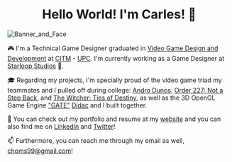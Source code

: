<h1 align="center">
Hello World! I'm Carles! 👋
</h1>

![Banner_and_Face](https://user-images.githubusercontent.com/36209557/138743918-2fccdbb5-8a19-4c9b-877b-9f4a8a93ae25.png)

🎮 I'm a Technical Game Designer graduated in [Video Game Design and Development](https://www.citm.upc.edu/ing/estudis/grau-videojocs-bcn/) at [CITM](https://www.citm.upc.edu/ing/) - [UPC](https://www.upc.edu/en?set_language=en). I'm currently working as a Game Designer at [Starloop Studios](https://starloopstudios.com/) 🚀.

🎓 Regarding my projects, I'm specially proud of the video game triad my teammates and I pulled off during college: [Andro Dunos](https://github.com/ch0m5/Project_1), [Order 227: Not a Step Back](https://github.com/ChillChiliStudio/Order227), and [The Witcher: Ties of Destiny](https://github.com/Broken-Gem-Studio/The-Witcher-Ties-of-Destiny), as well as the 3D OpenGL Game Engine ["GATE"](https://github.com/DocDonkeys/GATE_Engine) [Dídac](https://github.com/DidacRomero) and I built together.

💼 You can check out my portfolio and resume at my [website](https://www.carleshoms.com/) and you can also find me on [LinkedIn](https://www.linkedin.com/feed/) and [Twitter](https://twitter.com/ch0m5_exe)!

📫 Furthermore, you can reach me through my email as well, <choms99@gmail.com>!
